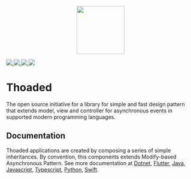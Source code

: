 <p align="center">
 <a href="https://thoaded.walberbeltrame.com/" alt="Site">
  <img src="https://raw.githubusercontent.com/walberbeltrame/thoaded/master/images/circle.svg?sanitize=true" height="128" />
 </a>
</p>
<p>
 <a href="https://github.com/walberbeltrame/molded/releases" alt="Release notes">
  <img src="https://img.shields.io/github/v/tag/walberbeltrame/thoaded.svg" />
 </a>
 <a href="https://github.com/walberbeltrame/thoaded" alt="Language count">
  <img src="https://img.shields.io/github/languages/count/walberbeltrame/thoaded.svg" />
 </a> 
 <a href="http://opensource.org/licenses/MIT" alt="MIT License">
  <img src="https://img.shields.io/github/license/walberbeltrame/thoaded.svg" />
 </a>
 <a href="https://twitter.com/thoaded" alt="Thoaded on Twitter">
  <img src="https://img.shields.io/twitter/follow/thoaded?label=Follow" />
 </a>
</p>

# Thoaded
The open source initiative for a library for simple and fast design pattern that extends model, view and controller for asynchronous events in supported modern programming languages.

## Documentation
Thoaded applications are created by composing a series of simple inheritances. By convention, this components extends Modify-based Asynchronous Pattern. See more documentation at [Dotnet](https://walberbeltrame.github.io/thoaded/dotnet/), [Flutter](https://walberbeltrame.github.io/thoaded/flutter/), [Java](https://walberbeltrame.github.io/thoaded/java/), [Javascript](https://walberbeltrame.github.io/thoaded/javascript/), [Typescript](https://walberbeltrame.github.io/thoaded/typescript/), [Python](https://walberbeltrame.github.io/thoaded/python/), [Swift](https://walberbeltrame.github.io/thoaded/swift/).